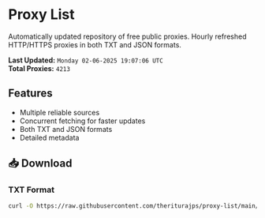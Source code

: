 # Proxy List

Automatically updated repository of free public proxies. Hourly refreshed HTTP/HTTPS proxies in both TXT and JSON formats.

**Last Updated:** `Monday 02-06-2025 19:07:06 UTC`  
**Total Proxies:** `4213`

## Features
- Multiple reliable sources
- Concurrent fetching for faster updates
- Both TXT and JSON formats
- Detailed metadata

## 📥 Download

### TXT Format
```bash
curl -O https://raw.githubusercontent.com/theriturajps/proxy-list/main/proxies.txt